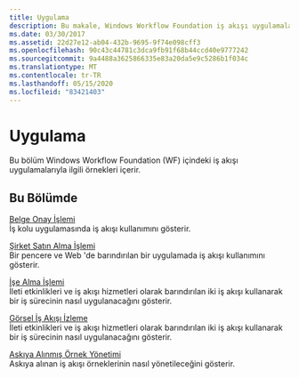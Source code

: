 ```yaml
---
title: Uygulama
description: Bu makale, Windows Workflow Foundation iş akışı uygulamaları için ayrıntılı yordamlar içeren örneklere başvurur.
ms.date: 03/30/2017
ms.assetid: 22d27e12-ab04-432b-9695-9f74e098cff3
ms.openlocfilehash: 90c43c44781c3dca9fb91f68b44ccd40e9777242
ms.sourcegitcommit: 9a4488a3625866335e83a20da5e9c5286b1f034c
ms.translationtype: MT
ms.contentlocale: tr-TR
ms.lasthandoff: 05/15/2020
ms.locfileid: "83421403"
---
```

# <a name="application"></a>Uygulama
Bu bölüm Windows Workflow Foundation (WF) içindeki iş akışı uygulamalarıyla ilgili örnekleri içerir.  
  
## <a name="in-this-section"></a>Bu Bölümde  
 [Belge Onay İşlemi](document-approval-process.md)  
 İş kolu uygulamasında iş akışı kullanımını gösterir.  
  
 [Şirket Satın Alma İşlemi](corporate-purchase-process.md)  
 Bir pencere ve Web 'de barındırılan bir uygulamada iş akışı kullanımını gösterir.  
  
 [İşe Alma İşlemi](hiring-process.md)  
 İleti etkinlikleri ve iş akışı hizmetleri olarak barındırılan iki iş akışı kullanarak bir iş sürecinin nasıl uygulanacağını gösterir.  
  
 [Görsel İş Akışı İzleme](visual-workflow-tracking.md)  
 İleti etkinlikleri ve iş akışı hizmetleri olarak barındırılan iki iş akışı kullanarak bir iş sürecinin nasıl uygulanacağını gösterir.  
  
 [Askıya Alınmış Örnek Yönetimi](suspended-instance-management.md)  
 Askıya alınan iş akışı örneklerinin nasıl yönetileceğini gösterir.
